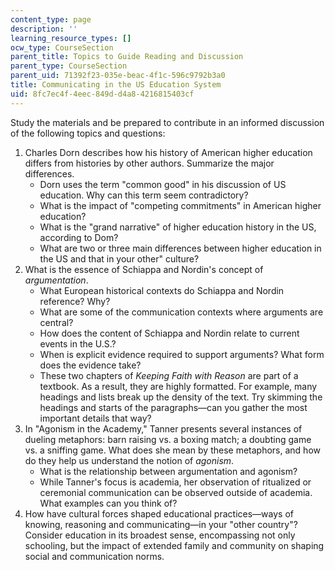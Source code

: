 ```yaml
---
content_type: page
description: ''
learning_resource_types: []
ocw_type: CourseSection
parent_title: Topics to Guide Reading and Discussion
parent_type: CourseSection
parent_uid: 71392f23-035e-beac-4f1c-596c9792b3a0
title: Communicating in the US Education System
uid: 8fc7ec4f-4eec-849d-d4a8-4216815403cf
---
```


Study the materials and be prepared to contribute in an informed discussion of the following topics and questions:

1.  Charles Dorn describes how his history of American higher education differs from histories by other authors. Summarize the major differences.
    *   Dorn uses the term "common good" in his discussion of US education. Why can this term seem contradictory?
    *   What is the impact of "competing commitments" in American higher education?
    *   What is the "grand narrative" of higher education history in the US, according to Dom?
    *   What are two or three main differences between higher education in the US and that in your other" culture?
2.  What is the essence of Schiappa and Nordin's concept of _argumentation_.
    *   What European historical contexts do Schiappa and Nordin reference? Why?
    *   What are some of the communication contexts where arguments are central?
    *   How does the content of Schiappa and Nordin relate to current events in the U.S.?
    *   When is explicit evidence required to support arguments? What form does the evidence take?
    *   These two chapters of _Keeping Faith with Reason_ are part of a textbook. As a result, they are highly formatted. For example, many headings and lists break up the density of the text. Try skimming the headings and starts of the paragraphs—can you gather the most important details that way?
3.  In "Agonism in the Academy," Tanner presents several instances of dueling metaphors: barn raising vs. a boxing match; a doubting game vs. a sniffing game. What does she mean by these metaphors, and how do they help us understand the notion of _agonism_.
    *   What is the relationship between argumentation and agonism?
    *   While Tanner's focus is academia, her observation of ritualized or ceremonial communication can be observed outside of academia. What examples can you think of?
4.  How have cultural forces shaped educational practices—ways of knowing, reasoning and communicating—in your "other country"? Consider education in its broadest sense, encompassing not only schooling, but the impact of extended family and community on shaping social and communication norms.